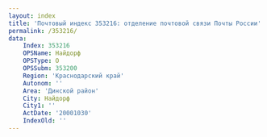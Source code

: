 ```yaml
---
layout: index
title: 'Почтовый индекс 353216: отделение почтовой связи Почты России'
permalink: /353216/
data:
    Index: 353216
    OPSName: Найдорф
    OPSType: О
    OPSSubm: 353200
    Region: 'Краснодарский край'
    Autonom: ''
    Area: 'Динской район'
    City: Найдорф
    City1: ''
    ActDate: '20001030'
    IndexOld: ''
---
```

